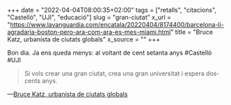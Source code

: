 +++
date = "2022-04-04T08:00:35+02:00"
tags = ["retalls", "citacions", "Castelló", "UJI", "educació"]
slug = "gran-ciutat"
x_url = "https://www.lavanguardia.com/encatala/20220404/8174400/barcelona-li-agradaria-boston-pero-ara-com-ara-es-mes-miami.html"
title = "Bruce Katz, urbanista de ciutats globals"
x_source = ""
+++

Bon dia. Ja ens queda menys: al voltant de cent setanta anys #Castelló #UJI

> Si vols crear una gran ciutat, crea una gran universitat i espera dos-cents anys.


—[Bruce Katz, urbanista de ciutats globals](https://www.lavanguardia.com/encatala/20220404/8174400/barcelona-li-agradaria-boston-pero-ara-com-ara-es-mes-miami.html)
